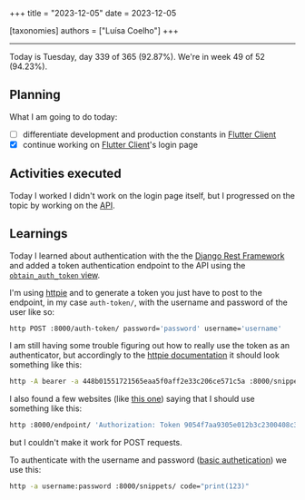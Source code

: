 +++
title = "2023-12-05"
date = 2023-12-05

[taxonomies]
authors = ["Luísa Coelho"]
+++

---

Today is Tuesday, day 339 of 365 (92.87%). We're in week 49 of 52 (94.23%).

## Planning

What I am going to do today:

- [ ] differentiate development and production constants in [Flutter Client](https://github.com/OmnicodeSolutions/luisa_drf_flutter_client)
- [x] continue working on [Flutter Client](https://github.com/OmnicodeSolutions/luisa_drf_flutter_client)'s login page

## Activities executed

Today I worked I didn't work on the login page itself, but I progressed on the topic by working on the [API](https://github.com/OmnicodeSolutions/luisa_drf_tutorial).

## Learnings

Today I learned about authentication with the the [Django Rest Framework](https://www.django-rest-framework.org/) and added a token authentication endpoint to the API using the [`obtain_auth_token` view](https://www.django-rest-framework.org/api-guide/authentication/#by-exposing-an-api-endpoint).

I'm using [httpie](https://httpie.io/) and to generate a token you just have to post to the endpoint, in my case `auth-token/`, with the username and password of the user like so:

```bash
http POST :8000/auth-token/ password='password' username='username'
```

I am still having some trouble figuring out how to really use the token as an authenticator, but accordingly to the [httpie documentation](https://httpie.io/docs/cli/authentication) it should look something like this:

```bash
http -A bearer -a 448b01551721565eaa5f0aff2e33c206ce571c5a :8000/snippets/ code="print(123)"
```

I also found a few websites (like [this one](https://simpleisbetterthancomplex.com/tutorial/2018/11/22/how-to-implement-token-authentication-using-django-rest-framework.html)) saying that I should use something like this:

```bash
http :8000/endpoint/ 'Authorization: Token 9054f7aa9305e012b3c2300408c3dfdf390fcddf'
```

but I couldn't make it work for POST requests.

To authenticate with the username and password ([basic authetication](https://httpie.io/docs/cli/basic-auth)) we use this:

```bash
http -a username:password :8000/snippets/ code="print(123)"
```
